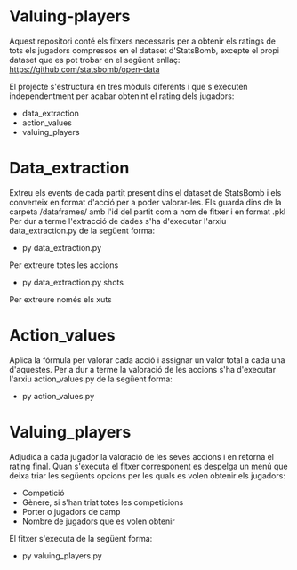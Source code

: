 # Valuing-players

Aquest repositori conté els fitxers necessaris per a obtenir els ratings de tots els jugadors compressos en el dataset d'StatsBomb, excepte el propi dataset que es pot trobar
en el següent enllaç: https://github.com/statsbomb/open-data

El projecte s'estructura en tres mòduls diferents i que s'executen independentment per acabar obtenint el rating dels jugadors:
* data_extraction
* action_values
* valuing_players

# Data_extraction

Extreu els events de cada partit present dins el dataset de StatsBomb i els converteix en format d'acció per a poder valorar-les. 
Els guarda dins de la carpeta /dataframes/ amb l'id del partit com a nom de fitxer i en format .pkl
Per dur a terme l'extracció de dades s'ha d'executar l'arxiu data_extraction.py de la següent forma:

* py data_extraction.py

Per extreure totes les accions

* py data_extraction.py shots

Per extreure només els xuts

# Action_values

Aplica la fórmula per valorar cada acció i assignar un valor total a cada una d'aquestes.
Per a dur a terme la valoració de les accions s'ha d'executar l'arxiu action_values.py de la següent forma:

* py action_values.py

# Valuing_players

Adjudica a cada jugador la valoració de les seves accions i en retorna el rating final. Quan s'executa el fitxer corresponent es despelga un menú que deixa triar 
les següents opcions per les quals es volen obtenir els jugadors:

* Competició
* Gènere, si s'han triat totes les competicions
* Porter o jugadors de camp
* Nombre de jugadors que es volen obtenir

El fitxer s'executa de la següent forma:

* py valuing_players.py
